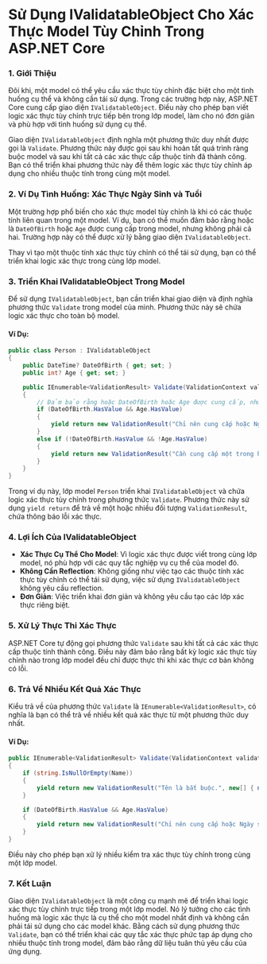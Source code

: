 
# Sử Dụng IValidatableObject Cho Xác Thực Model Tùy Chỉnh Trong ASP.NET Core

### 1. Giới Thiệu
Đôi khi, một model có thể yêu cầu xác thực tùy chỉnh đặc biệt cho một tình huống cụ thể và không cần tái sử dụng. Trong các trường hợp này, ASP.NET Core cung cấp giao diện `IValidatableObject`. Điều này cho phép bạn viết logic xác thực tùy chỉnh trực tiếp bên trong lớp model, làm cho nó đơn giản và phù hợp với tình huống sử dụng cụ thể.

Giao diện `IValidatableObject` định nghĩa một phương thức duy nhất được gọi là `Validate`. Phương thức này được gọi sau khi hoàn tất quá trình ràng buộc model và sau khi tất cả các xác thực cấp thuộc tính đã thành công. Bạn có thể triển khai phương thức này để thêm logic xác thực tùy chỉnh áp dụng cho nhiều thuộc tính trong cùng một model.

### 2. Ví Dụ Tình Huống: Xác Thực Ngày Sinh và Tuổi
Một trường hợp phổ biến cho xác thực model tùy chỉnh là khi có các thuộc tính liên quan trong một model. Ví dụ, bạn có thể muốn đảm bảo rằng hoặc là `DateOfBirth` hoặc `Age` được cung cấp trong model, nhưng không phải cả hai. Trường hợp này có thể được xử lý bằng giao diện `IValidatableObject`.

Thay vì tạo một thuộc tính xác thực tùy chỉnh có thể tái sử dụng, bạn có thể triển khai logic xác thực trong cùng lớp model.

### 3. Triển Khai IValidatableObject Trong Model
Để sử dụng `IValidatableObject`, bạn cần triển khai giao diện và định nghĩa phương thức `Validate` trong model của mình. Phương thức này sẽ chứa logic xác thực cho toàn bộ model.

#### Ví Dụ:
```csharp
public class Person : IValidatableObject
{
    public DateTime? DateOfBirth { get; set; }
    public int? Age { get; set; }

    public IEnumerable<ValidationResult> Validate(ValidationContext validationContext)
    {
        // Đảm bảo rằng hoặc DateOfBirth hoặc Age được cung cấp, nhưng không phải cả hai
        if (DateOfBirth.HasValue && Age.HasValue)
        {
            yield return new ValidationResult("Chỉ nên cung cấp hoặc Ngày sinh hoặc Tuổi, không phải cả hai.", new[] { nameof(Age) });
        }
        else if (!DateOfBirth.HasValue && !Age.HasValue)
        {
            yield return new ValidationResult("Cần cung cấp một trong hai: Ngày sinh hoặc Tuổi.", new[] { nameof(Age), nameof(DateOfBirth) });
        }
    }
}
```
Trong ví dụ này, lớp model `Person` triển khai `IValidatableObject` và chứa logic xác thực tùy chỉnh trong phương thức `Validate`. Phương thức này sử dụng `yield return` để trả về một hoặc nhiều đối tượng `ValidationResult`, chứa thông báo lỗi xác thực.

### 4. Lợi Ích Của IValidatableObject
- **Xác Thực Cụ Thể Cho Model**: Vì logic xác thực được viết trong cùng lớp model, nó phù hợp với các quy tắc nghiệp vụ cụ thể của model đó.
- **Không Cần Reflection**: Không giống như việc tạo các thuộc tính xác thực tùy chỉnh có thể tái sử dụng, việc sử dụng `IValidatableObject` không yêu cầu reflection.
- **Đơn Giản**: Việc triển khai đơn giản và không yêu cầu tạo các lớp xác thực riêng biệt.

### 5. Xử Lý Thực Thi Xác Thực
ASP.NET Core tự động gọi phương thức `Validate` sau khi tất cả các xác thực cấp thuộc tính thành công. Điều này đảm bảo rằng bất kỳ logic xác thực tùy chỉnh nào trong lớp model đều chỉ được thực thi khi xác thực cơ bản không có lỗi.

### 6. Trả Về Nhiều Kết Quả Xác Thực
Kiểu trả về của phương thức `Validate` là `IEnumerable<ValidationResult>`, có nghĩa là bạn có thể trả về nhiều kết quả xác thực từ một phương thức duy nhất.

#### Ví Dụ:
```csharp
public IEnumerable<ValidationResult> Validate(ValidationContext validationContext)
{
    if (string.IsNullOrEmpty(Name))
    {
        yield return new ValidationResult("Tên là bắt buộc.", new[] { nameof(Name) });
    }

    if (DateOfBirth.HasValue && Age.HasValue)
    {
        yield return new ValidationResult("Chỉ nên cung cấp hoặc Ngày sinh hoặc Tuổi, không phải cả hai.", new[] { nameof(Age) });
    }
}
```
Điều này cho phép bạn xử lý nhiều kiểm tra xác thực tùy chỉnh trong cùng một lớp model.

### 7. Kết Luận
Giao diện `IValidatableObject` là một công cụ mạnh mẽ để triển khai logic xác thực tùy chỉnh trực tiếp trong một lớp model. Nó lý tưởng cho các tình huống mà logic xác thực là cụ thể cho một model nhất định và không cần phải tái sử dụng cho các model khác. Bằng cách sử dụng phương thức `Validate`, bạn có thể triển khai các quy tắc xác thực phức tạp áp dụng cho nhiều thuộc tính trong model, đảm bảo rằng dữ liệu tuân thủ yêu cầu của ứng dụng.
